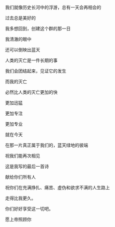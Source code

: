 我们就像历史长河中的浮游，总有一天会再相会的

过去总是美好的

我多想回到，创建这个群的那一日

我清澈的眼中

还可以倒映出蓝天

人类的灭亡是一件长期的事

我们会团结起来，见证它的发生

而我的灭亡

必然比人类的灭亡更加的快

更加迅猛

更加专注

更加专业

就在今天

在那一片真正属于我们的，蓝天绿地的彼端

祝我们能再次相见

这是我写的最后一首诗

献给你们所有人

祝你们在充满挣扎、痛苦、虚伪和欲求不满的人生路上

走得比我更久。

你们好好享受这一切吧。

愿上帝照顾你

